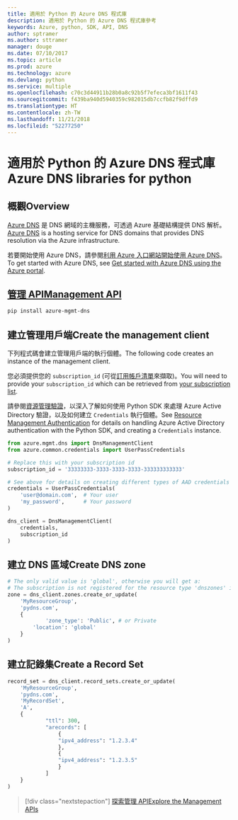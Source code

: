 ```yaml
---
title: 適用於 Python 的 Azure DNS 程式庫
description: 適用於 Python 的 Azure DNS 程式庫參考
keywords: Azure, python, SDK, API, DNS
author: sptramer
ms.author: sttramer
manager: douge
ms.date: 07/10/2017
ms.topic: article
ms.prod: azure
ms.technology: azure
ms.devlang: python
ms.service: multiple
ms.openlocfilehash: c70c3d44911b28b0a8c92b5f7efeca3bf1611f43
ms.sourcegitcommit: f439ba940d5940359c982015db7ccfb82f9dffd9
ms.translationtype: HT
ms.contentlocale: zh-TW
ms.lasthandoff: 11/21/2018
ms.locfileid: "52277250"
---
```

# <a name="azure-dns-libraries-for-python"></a><span data-ttu-id="df6ca-104">適用於 Python 的 Azure DNS 程式庫</span><span class="sxs-lookup"><span data-stu-id="df6ca-104">Azure DNS libraries for python</span></span>

## <a name="overview"></a><span data-ttu-id="df6ca-105">概觀</span><span class="sxs-lookup"><span data-stu-id="df6ca-105">Overview</span></span>

<span data-ttu-id="df6ca-106">[Azure DNS](/azure/dns/dns-overview) 是 DNS 網域的主機服務，可透過 Azure 基礎結構提供 DNS 解析。</span><span class="sxs-lookup"><span data-stu-id="df6ca-106">[Azure DNS](/azure/dns/dns-overview) is a hosting service for DNS domains that provides DNS resolution via the Azure infrastructure.</span></span>

<span data-ttu-id="df6ca-107">若要開始使用 Azure DNS，請參閱[利用 Azure 入口網站開始使用 Azure DNS](/azure/dns/dns-getstarted-portal)。</span><span class="sxs-lookup"><span data-stu-id="df6ca-107">To get started with Azure DNS, see [Get started with Azure DNS using the Azure portal](/azure/dns/dns-getstarted-portal).</span></span>

## <a name="management-apipythonapioverviewazurednsmanagement"></a>[<span data-ttu-id="df6ca-108">管理 API</span><span class="sxs-lookup"><span data-stu-id="df6ca-108">Management API</span></span>](/python/api/overview/azure/dns/management)

```bash
pip install azure-mgmt-dns
```

## <a name="create-the-management-client"></a><span data-ttu-id="df6ca-109">建立管理用戶端</span><span class="sxs-lookup"><span data-stu-id="df6ca-109">Create the management client</span></span>

<span data-ttu-id="df6ca-110">下列程式碼會建立管理用戶端的執行個體。</span><span class="sxs-lookup"><span data-stu-id="df6ca-110">The following code creates an instance of the management client.</span></span>

<span data-ttu-id="df6ca-111">您必須提供您的 ``subscription_id`` (可從[訂用帳戶清單](https://manage.windowsazure.com/#Workspaces/AdminTasks/SubscriptionMapping)來擷取)。</span><span class="sxs-lookup"><span data-stu-id="df6ca-111">You will need to provide your ``subscription_id`` which can be retrieved from [your subscription list](https://manage.windowsazure.com/#Workspaces/AdminTasks/SubscriptionMapping).</span></span>

<span data-ttu-id="df6ca-112">請參閱[資源管理驗證](/python/azure/python-sdk-azure-authenticate)，以深入了解如何使用 Python SDK 來處理 Azure Active Directory 驗證，以及如何建立 ``Credentials`` 執行個體。</span><span class="sxs-lookup"><span data-stu-id="df6ca-112">See [Resource Management Authentication](/python/azure/python-sdk-azure-authenticate) for details on handling Azure Active Directory authentication with the Python SDK, and creating a ``Credentials`` instance.</span></span>

```python 
from azure.mgmt.dns import DnsManagementClient
from azure.common.credentials import UserPassCredentials

# Replace this with your subscription id
subscription_id = '33333333-3333-3333-3333-333333333333'

# See above for details on creating different types of AAD credentials
credentials = UserPassCredentials(
    'user@domain.com',  # Your user
    'my_password',      # Your password
)

dns_client = DnsManagementClient(
    credentials,
    subscription_id
)
```

## <a name="create-dns-zone"></a><span data-ttu-id="df6ca-113">建立 DNS 區域</span><span class="sxs-lookup"><span data-stu-id="df6ca-113">Create DNS zone</span></span>
```python
# The only valid value is 'global', otherwise you will get a:
# The subscription is not registered for the resource type 'dnszones' in the location 'westus'.
zone = dns_client.zones.create_or_update(
    'MyResourceGroup',
    'pydns.com',
    {
            'zone_type': 'Public', # or Private
        'location': 'global'
    }
)
```
    
## <a name="create-a-record-set"></a><span data-ttu-id="df6ca-114">建立記錄集</span><span class="sxs-lookup"><span data-stu-id="df6ca-114">Create a Record Set</span></span>
```python
record_set = dns_client.record_sets.create_or_update(
    'MyResourceGroup',
    'pydns.com',
    'MyRecordSet',
    'A',
    {
            "ttl": 300,
            "arecords": [
                {
                "ipv4_address": "1.2.3.4"
                },
                {
                "ipv4_address": "1.2.3.5"
                }
            ]
    }
)
```

> [!div class="nextstepaction"]
> [<span data-ttu-id="df6ca-115">探索管理 API</span><span class="sxs-lookup"><span data-stu-id="df6ca-115">Explore the Management APIs</span></span>](/python/api/overview/azure/dns/management)
